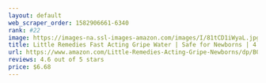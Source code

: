 ```yaml
---
layout: default 
﻿web_scraper_order: 1582906661-6340
rank: #22
image: https://images-na.ssl-images-amazon.com/images/I/81tCD1iWyaL.jpg
title: Little Remedies Fast Acting Gripe Water | Safe for Newborns | 4 FL OZ
url: https://www.amazon.com/Little-Remedies-Acting-Gripe-Newborns/dp/B001J5LDM4/ref=zg_mw_hpc_22?_encoding=UTF8&psc=1&refRID=AKFJNXASQBPB6KPJQJKV
reviews: 4.6 out of 5 stars
price: $6.68 
---
```

